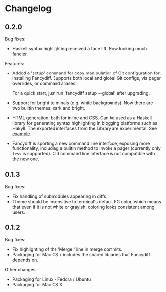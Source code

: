 # Changelog

## 0.2.0

Bug fixes:

- Haskell syntax highlighting received a face lift. Now looking
  much fancier.

Features:

- Added a 'setup' command for easy manipulation of Git configuration
  for installing Fancydiff. Supports both local and global Git configs, 
  via pager overrides, or command aliases.

  For a quick start, just run 'fancydiff setup --global' after 
  upgrading.

- Support for bright terminals (e.g. white backgrounds). Now there are 
  two builtin themes: dark and bright.
- HTML generation, both for inline and CSS. Can be used as 
  a Haskell library for generating syntax highlighting in blogging
  platforms such as Hakyll. The exported interfaces from the Library 
  are experimental.
  See [example](http://blog.aloni.org/posts/st-monad-perf-with-exceptions/).
- Fancydiff is sporting a new command line interface, exposing 
  more functionality, including a builtin method to invoke a pager
  (currently only `less` is supported). Old command line interface
  is not compatible with the new one.

## 0.1.3

Bug fixes:

- Fix handling of submodules appearing in diffs
- Theme should be insensitive to terminal's default FG color,
  which means that even if it is not white or grayish, coloring
  looks consistent among users.

## 0.1.2

Bug fixes:

- Fix highlighting of the 'Merge:' line in merge commits.
- Packaging for Mac OS x includes the shared libraries
  that Fancydiff depends on.

Other changes:

- Packaging for Linux - Fedora / Ubuntu
- Packaging for Mac OS X
